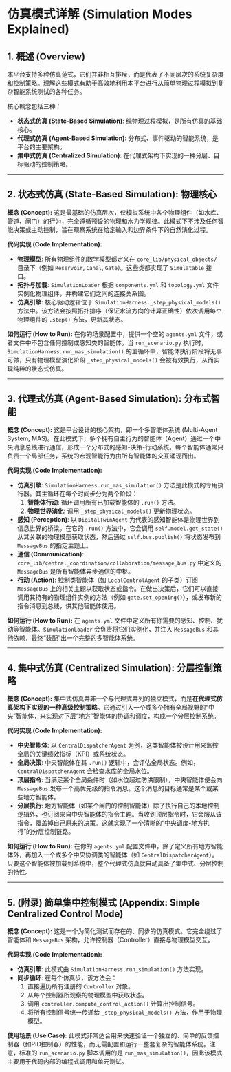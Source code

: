 # 仿真模式详解 (Simulation Modes Explained)

## 1. 概述 (Overview)

本平台支持多种仿真范式，它们并非相互排斥，而是代表了不同层次的系统复杂度和控制策略。理解这些模式有助于高效地利用本平台进行从简单物理过程模拟到复杂智能系统测试的各种任务。

核心概念包括三种：
- **状态式仿真 (State-Based Simulation)**: 纯物理过程模拟，是所有仿真的基础核心。
- **代理式仿真 (Agent-Based Simulation)**: 分布式、事件驱动的智能系统，是平台的主要架构。
- **集中式仿真 (Centralized Simulation)**: 在代理式架构下实现的一种分层、目标驱动的控制策略。

---

## 2. 状态式仿真 (State-Based Simulation): 物理核心

**概念 (Concept):**
这是最基础的仿真层次，仅模拟系统中各个物理组件（如水库、管道、闸门）的行为，完全遵循预设的物理和水力学规律。此模式下不涉及任何智能决策或主动控制，旨在观察系统在给定输入和边界条件下的自然演化过程。

**代码实现 (Code Implementation):**
- **物理模型**: 所有物理组件的数学模型都定义在 `core_lib/physical_objects/` 目录下（例如 `Reservoir`, `Canal`, `Gate`）。这些类都实现了 `Simulatable` 接口。
- **拓扑与加载**: `SimulationLoader` 根据 `components.yml` 和 `topology.yml` 文件实例化物理组件，并构建它们之间的连接关系图。
- **仿真引擎**: 核心驱动逻辑位于 `SimulationHarness._step_physical_models()` 方法中。该方法会按照拓扑排序（保证水流方向的计算正确性）依次调用每个物理组件的 `.step()` 方法，更新其状态。

**如何运行 (How to Run):**
在你的场景配置中，提供一个空的 `agents.yml` 文件，或者文件中不包含任何控制或感知类的智能体。当 `run_scenario.py` 执行时，`SimulationHarness.run_mas_simulation()` 的主循环中，智能体执行阶段将无事可做，只有物理模型演化阶段 `_step_physical_models()` 会被有效执行，从而实现纯粹的状态式仿真。

---

## 3. 代理式仿真 (Agent-Based Simulation): 分布式智能

**概念 (Concept):**
这是平台设计的核心架构，即一个多智能体系统 (Multi-Agent System, MAS)。在此模式下，多个拥有自主行为的智能体（Agent）通过一个中央消息总线进行通信，形成一个分布式的感知-决策-行动系统。每个智能体通常只负责一个局部任务，系统的宏观智能行为由所有智能体的交互涌现而出。

**代码实现 (Code Implementation):**
- **仿真引擎**: `SimulationHarness.run_mas_simulation()` 方法是此模式的专用执行器。其主循环在每个时间步分为两个阶段：
    1.  **智能体行动**: 循环调用所有已加载智能体的 `.run()` 方法。
    2.  **物理世界演化**: 调用 `_step_physical_models()` 更新物理状态。
- **感知 (Perception)**: 以 `DigitalTwinAgent` 为代表的感知智能体是物理世界到信息世界的桥梁。在它的 `.run()` 方法中，它会调用 `self.model.get_state()` 从其关联的物理模型获取状态，然后通过 `self.bus.publish()` 将状态发布到 `MessageBus` 的指定主题上。
- **通信 (Communication)**: `core_lib/central_coordination/collaboration/message_bus.py` 中定义的 `MessageBus` 是所有智能体异步通信的中枢。
- **行动 (Action)**: 控制类智能体（如 `LocalControlAgent` 的子类）订阅 `MessageBus` 上的相关主题以获取状态或指令。在做出决策后，它们可以直接调用其持有的物理组件实例的方法（例如 `gate.set_opening()`），或发布新的指令消息到总线，供其他智能体使用。

**如何运行 (How to Run):**
在 `agents.yml` 文件中定义所有你需要的感知、控制、扰动等智能体。`SimulationLoader` 会负责将它们实例化，并注入 `MessageBus` 和其他依赖，最终“装配”出一个完整的多智能体系统。

---

## 4. 集中式仿真 (Centralized Simulation): 分层控制策略

**概念 (Concept):**
集中式仿真并非一个与代理式并列的独立模式，而是**在代理式仿真架构下实现的一种高级控制策略**。它通过引入一个或多个拥有全局视野的“中央”智能体，来实现对下层“地方”智能体的协调和调度，构成一个分层控制系统。

**代码实现 (Code Implementation):**
- **中央智能体**: 以 `CentralDispatcherAgent` 为例，这类智能体被设计用来监控全局的关键绩效指标（KPI）或系统状态。
- **全局决策**: 中央智能体在其 `.run()` 逻辑中，会评估全局状态。例如，`CentralDispatcherAgent` 会检查水库的全局水位。
- **顶层指令**: 当满足某个全局条件时（如水位超过防洪限制），中央智能体便会向 `MessageBus` 发布一个高优先级的指令消息。这个消息的目标通常是某个或某些地方智能体。
- **分层执行**: 地方智能体（如某个闸门的控制智能体）除了执行自己的本地控制逻辑外，也订阅来自中央智能体的指令主题。当收到顶层指令时，它会服从该指令，覆盖掉自己原来的决策。这就实现了一个清晰的“中央调度-地方执行”的分层控制链路。

**如何运行 (How to Run):**
在你的 `agents.yml` 配置文件中，除了定义所有地方智能体外，再加入一个或多个中央协调类的智能体（如 `CentralDispatcherAgent`）。只要这个智能体被加载到系统中，整个代理式仿真就自动具备了集中式、分层控制的特性。

---

## 5. (附录) 简单集中控制模式 (Appendix: Simple Centralized Control Mode)

**概念 (Concept):**
这是一个为简化测试而存在的、同步的仿真模式。它完全绕过了智能体和 `MessageBus` 架构，允许控制器（Controller）直接与物理模型交互。

**代码实现 (Code Implementation):**
- **仿真引擎**: 此模式由 `SimulationHarness.run_simulation()` 方法实现。
- **同步循环**: 在每个仿真步，该方法会：
    1.  直接遍历所有注册的 `Controller` 对象。
    2.  从每个控制器所观察的物理模型中获取状态。
    3.  调用 `controller.compute_control_action()` 计算出控制信号。
    4.  将所有控制信号统一传递给 `_step_physical_models()` 方法，作用于物理模型。

**使用场景 (Use Case):**
此模式非常适合用来快速验证一个独立的、简单的反馈控制器（如PID控制器）的性能，而无需配置和运行一整套复杂的智能体系统。注意，标准的 `run_scenario.py` 脚本调用的是 `run_mas_simulation()`，因此该模式主要用于代码内部的编程式调用和单元测试。
